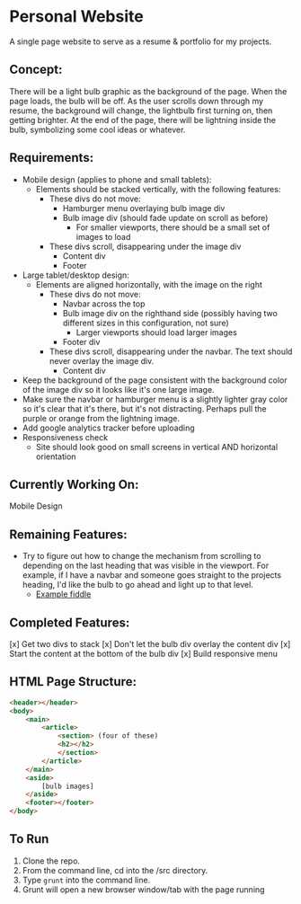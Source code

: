 # Personal Website

A single page website to serve as a resume & portfolio for my projects.

## Concept:

There will be a light bulb graphic as the background of the page. When the page loads, the bulb will be off. As the user scrolls down through my resume, the background will change, the lightbulb first turning on, then getting brighter. At the end of the page, there will be lightning inside the bulb, symbolizing some cool ideas or whatever.

## Requirements:

* Mobile design (applies to phone and small tablets):
  * Elements should be stacked vertically, with the following features:
    * These divs do not move:
      * Hamburger menu overlaying bulb image div
      * Bulb image div (should fade update on scroll as before)
        * For smaller viewports, there should be a small set of images to load
    * These divs scroll, disappearing under the image div
      * Content div
      * Footer
* Large tablet/desktop design:
  * Elements are aligned horizontally, with the image on the right
    * These divs do not move:
      * Navbar across the top
      * Bulb image div on the righthand side (possibly having two different sizes in this configuration, not sure)
        * Larger viewports should load larger images
      * Footer div
    * These divs scroll, disappearing under the navbar. The text should never overlay the image div.
      * Content div
* Keep the background of the page consistent with the background color of the image div so it looks like it's one large image.
* Make sure the navbar or hamburger menu is a slightly lighter gray color so it's clear that it's there, but it's not distracting. Perhaps pull the purple or orange from the lightning image.
* Add google analytics tracker before uploading
* Responsiveness check
  * Site should look good on small screens in vertical AND horizontal orientation

## Currently Working On:

Mobile Design



## Remaining Features:

* Try to figure out how to change the mechanism from scrolling to depending on the last heading that was visible in the viewport. For example, if I have a navbar and someone goes straight to the projects heading, I'd like the bulb to go ahead and light up to that level.
  * [Example fiddle](https://jsfiddle.net/n4pdx/636/)

## Completed Features:

[x] Get two divs to stack
[x] Don't let the bulb div overlay the content div
[x] Start the content at the bottom of the bulb div
[x] Build responsive menu

## HTML Page Structure:

```html
<header></header>
<body>
    <main>
        <article>
            <section> (four of these)
            <h2></h2>
            </section>
        </article>
    </main>
    <aside>
        [bulb images]
    </aside>
    <footer></footer>
</body>
```

## To Run

1. Clone the repo.
2. From the command line, cd into the /src directory.
3. Type ```grunt``` into the command line.
4. Grunt will open a new browser window/tab with the page running